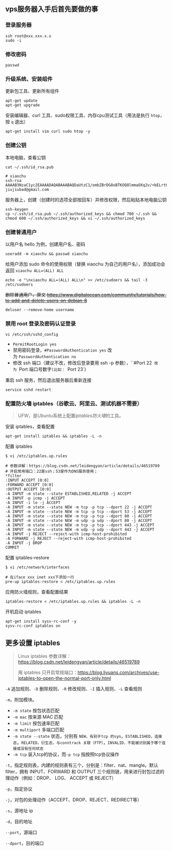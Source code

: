 ## vps服务器入手后首先要做的事

### 登录服务器

```
ssh root@xxx.xxx.x.x
sudo -i
```

### 修改密码

```
passwd
```

### 升级系统、安装组件

更新包工具、更新所有组件

```
apt-get update
apt-get upgrade
```

安装编辑器、curl 工具、sudo权限工具、内存cpu测试工具（用法是执行 `htop`，按 `q` 退出）

```
apt-get install vim curl sudo htop -y
```

### 创建公钥

本地电脑，查看公钥

```
cat ~/.ssh/id_rsa.pub

# xiaochu
ssh-rsa AAAAB3NzaC1yc2EAAAADAQABAAABAQDaUtzC1/ombZBrDG8oBTKOQ8lmmaOXq2v/+bELrt6g+P/i5KzwTZjIDopRxQqZxHKHe1xZo6IdExVvBDD6r8QX7y32nk0Vz5H8ij98GqIhbDfRqXLW078qKO8jaN/cgg9UzLHxlPMgHEF5uwiYHtcDx/M44GW3yxK4VpRZcYEy3mdrjfpk0qqoMjCyP7hmMyjwNnu79ngOwkFE/nE9p2TgaeX00C5Ziaw9KzFPTZNGI2AN58pHUWnCKEQEkViivvasA87Khv3M/iHei1F5LPlyHIVHpVP8gVkNaFP3PRK9vC/WmkroDTZ6x+yoMCyRJz1ABHWU7RgxNfcmgVXW5hjL jiujiubad@gmail.com
```

服务器上，创建（创建时的选项全部按回车）并修改权限，然后粘贴本地电脑公钥

```
ssh-keygen
cp ~/.ssh/id_rsa.pub ~/.ssh/authorized_keys && chmod 700 ~/.ssh && chmod 600 ~/.ssh/authorized_keys && vi ~/.ssh/authorized_keys
```

### 创建普通用户

以用户名 hello 为例，创建用户名、密码

```
useradd -m xiaochu && passwd xiaochu
```

给用户添加 sudo 命令的使用权限（替换 xiaochu 为自己的用户名），添加成功会返回 `xiaochu ALL=(ALL) ALL`

```
echo -e "\nxiaochu ALL=(ALL) ALL\n" >> /etc/sudoers && tail -3 /etc/sudoers
```

~~删除普通用户，原文 https://www.digitalocean.com/community/tutorials/how-to-add-and-delete-users-on-debian-8~~

```
deluser --remove-home username
```

### 禁用 root 登录及密码认证登录

```
vi /etc/ssh/sshd_config
```

* `PermitRootLogin yes` 
* 禁用密码登录，`#PasswordAuthentication yes` 改为 `PasswordAuthentication no`
* 修改 ssh 端口（建议不改，修改后登录要用 ssh -p 参数），``#Port 22` 改为 `Port 端口号数字`(比如： `Port 23`)

重启 ssh 服务，然后退出服务器后重新连接

```
service sshd restart
```

### 配置防火墙 iptables（谷歌云、阿里云、测试机器不需要）

>   UFW，是*Ubuntu*系统上配置*iptables防火墙*的工具。

安装 iptables，查看配置

```
apt-get install iptables && iptables -L -n
```

配置 iptables

```
$ vi /etc/iptables.up.rules

# 参数详解：https://blog.csdn.net/leidengyan/article/details/46519789
# 开启常用端口：22是ssh；53是作为DNS服务使用；
*filter
:INPUT ACCEPT [0:0]
:FORWARD ACCEPT [0:0]
:OUTPUT ACCEPT [0:0]
-A INPUT -m state --state ESTABLISHED,RELATED -j ACCEPT
-A INPUT -p icmp -j ACCEPT
-A INPUT -i lo -j ACCEPT
-A INPUT -m state --state NEW -m tcp -p tcp --dport 22 -j ACCEPT
-A INPUT -m state --state NEW -m tcp -p tcp --dport 53 -j ACCEPT
-A INPUT -m state --state NEW -m tcp -p tcp --dport 80 -j ACCEPT
-A INPUT -m state --state NEW -m udp -p udp --dport 80 -j ACCEPT
-A INPUT -m state --state NEW -m tcp -p tcp --dport 443 -j ACCEPT
-A INPUT -m state --state NEW -m udp -p udp --dport 443 -j ACCEPT
-A INPUT -j REJECT --reject-with icmp-host-prohibited
-A FORWARD -j REJECT --reject-with icmp-host-prohibited
-A INPUT -j DROP
COMMIT
```

配置 iptables-restore

```
$ vi /etc/network/interfaces

# 在iface xxx inet xxx下添加一行
pre-up iptables-restore < /etc/iptables.up.rules
```

应用防火墙规则，查看配置结果

```
iptables-restore < /etc/iptables.up.rules && iptables -L -n
```

开机启动 iptables

```
apt-get install sysv-rc-conf -y
sysv-rc-conf iptables on
```



## 更多设置 iptables

>  Linux iptables 参数详解：https://blog.csdn.net/leidengyan/article/details/46519789
>
> 用 iptables 只开启常规端口：https://blog.liyuans.com/archives/use-iptables-to-open-the-normal-port-only.html

`-A` 追加规则、`-D` 删除规则、`-R` 修改规则、`-I` 插入规则、`-L` 查看规则

`-m`，附加模块。

* `-m state` 按包状态匹配
* `-m mac` 按来源 MAC 匹配
* `-m limit` 按包速率匹配
* `-m multiport` 多端口匹配
* `-m state --state` 状态，分别有 `NEW，有别于tcp 的syn`，`ESTABLISHED，连接态`，`RELATED，衍生态，与conntrack 关联（FTP）`，`INVALID，不能被识别属于哪个连接或没有任何状态`
* `-m tcp` 装入tcp的协议，而`-p tcp` 指按照tcp协议操作 

`-t`，指定规则表，内建的规则表有三个，分别是：filter、nat、mangle。默认 filter，拥有 INPUT、FORWARD 和 OUTPUT 三个规则链，用来进行封包过滤的理动作（例如：DROP、 LOG、 ACCEPT 或 REJECT）

`-p`，指定协议

`-j`，对包的处理动作（ACCEPT、DROP、REJECT、REDIRECT等）

`-s`，源地址 ip

`-d`，目的地址

`--port`，源端口

`--dport`，目的端口

